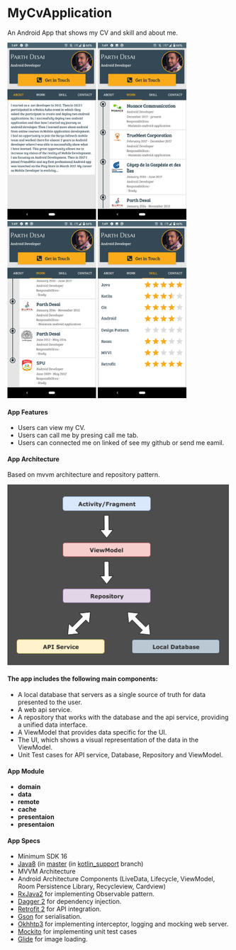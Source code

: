 # MyCvApplication
An Android App that shows my CV and skill and about me.

 <img src="https://raw.githubusercontent.com/parth1493/MyCvApplication/master/UI/src/main/res/drawable/Screenshot_20191118-134926.png" width="200" style="max-width:100%;"> <img src="https://raw.githubusercontent.com/parth1493/MyCvApplication/master/UI/src/main/res/drawable/Screenshot_20191118-134935.png" width="200" style="max-width:100%;">  <img src="https://raw.githubusercontent.com/parth1493/MyCvApplication/master/UI/src/main/res/drawable/Screenshot_20191118-134941.png" width="200" style="max-width:100%;"> <img src="https://raw.githubusercontent.com/parth1493/MyCvApplication/master/UI/src/main/res/drawable/Screenshot_20191118-134946.png" width="200" style="max-width:100%;">  
 
 #### App Features
* Users can view my CV.
* Users can call me by presing call me tab.
* Users can connected me on linked of see my github or send me eamil.

#### App Architecture 
Based on mvvm architecture and repository pattern.

<img src="https://raw.githubusercontent.com/parth1493/MyCvApplication/master/UI/src/main/res/drawable/3.png" width="500" style="max-width:500%;">

 #### The app includes the following main components:

* A local database that servers as a single source of truth for data presented to the user. 
* A web api service.
* A repository that works with the database and the api service, providing a unified data interface.
* A ViewModel that provides data specific for the UI.
* The UI, which shows a visual representation of the data in the ViewModel.
* Unit Test cases for API service, Database, Repository and ViewModel.

#### App Module
* <b>domain</b> 
* <b>data</b>
* <b>remote</b> 
* <b>cache</b>
* <b>presentaion</b>
* <b>presentaion</b>

#### App Specs
* Minimum SDK 16
* [Java8](https://java.com/en/download/faq/java8.xml) (in [master](https://github.com/parth1493/MyCvApplication) (in [kotlin_support](https://github.com/anitaa1990/Github-Trending-Repos/tree/kotlin_support) branch)
* MVVM Architecture
* Android Architecture Components (LiveData, Lifecycle, ViewModel, Room Persistence Library, Recycleview, Cardview)
* [RxJava2](https://github.com/ReactiveX/RxJava) for implementing Observable pattern.
* [Dagger 2](https://google.github.io/dagger/) for dependency injection.
* [Retrofit 2](https://square.github.io/retrofit/) for API integration.
* [Gson](https://github.com/google/gson) for serialisation.
* [Okhhtp3](https://github.com/square/okhttp) for implementing interceptor, logging and mocking web server.
* [Mockito](https://site.mockito.org/) for implementing unit test cases
* [Glide](https://github.com/bumptech/glide) for image loading.
